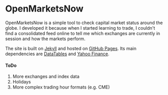 # OpenMarketsNow
OpenMarketsNow is a simple tool to check capital market status around the globe. I developed it because when I started learning to trade, I couldn't find a consolidated feed online to tell me which exchanges are currently in session and how the markets perform. 

The site is built on [Jekyll](http://jekyllrb.com/) and hosted on [GitHub Pages](https://pages.github.com/). Its main dependencies are [DataTables](https://www.datatables.net/) and [Yahoo Finance](http://finance.yahoo.com/).


#### ToDo
1. More exchanges and index data
2. Holidays
3. More complex trading hour formats (e.g. CME)

